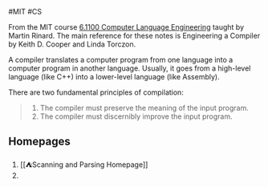 #MIT #CS 

From the MIT course [6.1100 Computer Language Engineering](https://student.mit.edu/catalog/search.cgi?search=6.1100) taught by Martin Rinard. The main reference for these notes is Engineering a Compiler by Keith D. Cooper and Linda Torczon.

A compiler translates a computer program from one language into a computer program in another language. Usually, it goes from a high-level language (like C++) into a lower-level language (like Assembly).

There are two fundamental principles of compilation:

> 1. The compiler must preserve the meaning of the input program.
> 2. The compiler must discernibly improve the input program.

## Homepages

1. [[⛺Scanning and Parsing Homepage]]
2. 